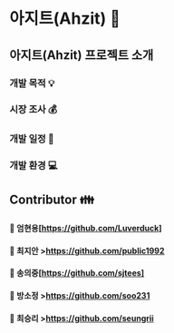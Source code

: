 아지트(Ahzit) :city_sunset:
===========================

아지트(Ahzit) 프로젝트 소개
------------------------------
### 개발 목적 :bulb:

### 시장 조사 :moneybag:

### 개발 일정 :calendar:

### 개발 환경 :computer:

Contributor :family:
---------------
#### :man: 엄현용[https://github.com/Luverduck]
#### :clap: 최지안 >https://github.com/public1992
#### :clap: 송의중[https://github.com/sjtees]
#### :clap: 방소정 >https://github.com/soo231
#### :clap: 최승리 >https://github.com/seungrii
